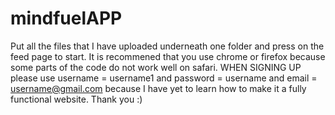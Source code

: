 # mindfuelAPP
Put all the files that I have uploaded underneath one folder and press on the feed page to start. 
It is recommened that you use chrome or firefox because some parts of the code do not work well on safari. 
WHEN SIGNING UP please use username = username1 and password = username and email = username@gmail.com because I have yet to learn how to make it a fully functional website.
Thank you :)
